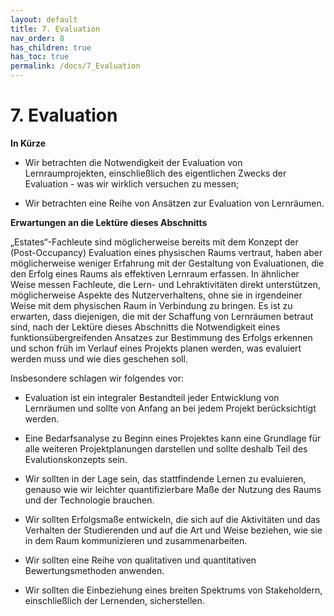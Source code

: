 ```yaml
---
layout: default
title: 7. Evaluation
nav_order: 8
has_children: true
has_toc: true
permalink: /docs/7_Evaluation
---
```


# 7. Evaluation
**In Kürze**

-   Wir betrachten die Notwendigkeit der Evaluation von
    Lernraumprojekten, einschließlich des eigentlichen Zwecks der
    Evaluation - was wir wirklich versuchen zu messen;

-   Wir betrachten eine Reihe von Ansätzen zur Evaluation von
    Lernräumen.

**Erwartungen an die Lektüre dieses Abschnitts**

„Estates“-Fachleute sind möglicherweise bereits mit dem Konzept der
(Post-Occupancy) Evaluation eines physischen Raums vertraut, haben aber
möglicherweise weniger Erfahrung mit der Gestaltung von Evaluationen,
die den Erfolg eines Raums als effektiven Lernraum erfassen. In
ähnlicher Weise messen Fachleute, die Lern- und Lehraktivitäten direkt
unterstützen, möglicherweise Aspekte des Nutzerverhaltens, ohne sie in
irgendeiner Weise mit dem physischen Raum in Verbindung zu bringen. Es
ist zu erwarten, dass diejenigen, die mit der Schaffung von Lernräumen
betraut sind, nach der Lektüre dieses Abschnitts die Notwendigkeit eines
funktionsübergreifenden Ansatzes zur Bestimmung des Erfolgs erkennen und
schon früh im Verlauf eines Projekts planen werden, was evaluiert werden
muss und wie dies geschehen soll.

Insbesondere schlagen wir folgendes vor:

-   Evaluation ist ein integraler Bestandteil jeder Entwicklung von
    Lernräumen und sollte von Anfang an bei jedem Projekt berücksichtigt
    werden.

-   Eine Bedarfsanalyse zu Beginn eines Projektes kann eine Grundlage   für alle weiteren Projektplanungen darstellen und sollte deshalb Teil des Evalutionskonzepts sein.

-   Wir sollten in der Lage sein, das stattfindende Lernen zu
    evaluieren, genauso wie wir leichter quantifizierbare Maße der
    Nutzung des Raums und der Technologie brauchen.

-   Wir sollten Erfolgsmaße entwickeln, die sich auf die Aktivitäten und
    das Verhalten der Studierenden und auf die Art und Weise beziehen,
    wie sie in dem Raum kommunizieren und zusammenarbeiten.

-   Wir sollten eine Reihe von qualitativen und quantitativen
    Bewertungsmethoden anwenden.

-   Wir sollten die Einbeziehung eines breiten Spektrums von
    Stakeholdern, einschließlich der Lernenden, sicherstellen.
